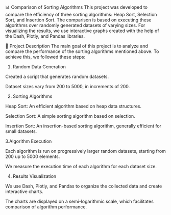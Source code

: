 📊 Comparison of Sorting Algorithms
This project was developed to compare the efficiency of three sorting algorithms: Heap Sort, Selection Sort, and Insertion Sort. The comparison is based on executing these algorithms over randomly generated datasets of varying sizes. For visualizing the results, we use interactive graphs created with the help of the Dash, Plotly, and Pandas libraries.

🧩 Project Description
The main goal of this project is to analyze and compare the performance of the sorting algorithms mentioned above. To achieve this, we followed these steps:

1. Random Data Generation

Created a script that generates random datasets.

Dataset sizes vary from 200 to 5000, in increments of 200.

2. Sorting Algorithms

Heap Sort: An efficient algorithm based on heap data structures.

Selection Sort: A simple sorting algorithm based on selection.

Insertion Sort: An insertion-based sorting algorithm, generally efficient for small datasets.

3.Algorithm Execution

Each algorithm is run on progressively larger random datasets, starting from 200 up to 5000 elements.

We measure the execution time of each algorithm for each dataset size.

4. Results Visualization

We use Dash, Plotly, and Pandas to organize the collected data and create interactive charts.

The charts are displayed on a semi-logarithmic scale, which facilitates comparison of algorithm performance.
